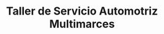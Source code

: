 ---
title: "Taller de Servicio Automotriz Multimarces"
url: /san-sebastian/taller-de-servicio-automotriz-multimarces/
shop: Autowerkstatt
---